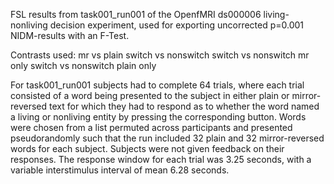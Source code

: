 FSL results from task001_run001 of the OpenfMRI ds000006 living-nonliving decision experiment, used for exporting uncorrected p=0.001 NIDM-results with an F-Test.

Contrasts used:
mr vs plain
switch vs nonswitch
switch vs nonswitch mr only
switch vs nonswitch plain only

For task001_run001 subjects had to complete 64 trials, where each trial consisted of a word being presented to the subject in either plain or mirror-reversed text for which they had to respond as to whether the word named a living or nonliving entity by pressing the corresponding button. Words were chosen from a list permuted across participants and presented pseudorandomly such that the run included 32 plain and 32 mirror-reversed words for each subject. Subjects were not given feedback on their responses. The response window for each trial was 3.25 seconds, with a variable interstimulus interval of mean 6.28 seconds. 
